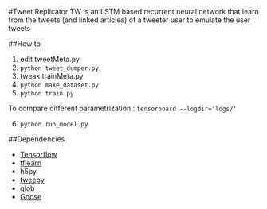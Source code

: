 #Tweet Replicator
TW is an LSTM based recurrent neural network that learn from the tweets (and linked articles) of a tweeter user to emulate the user tweets

##How to 
1. edit tweetMeta.py
2. ```python tweet_dumper.py```
3. tweak trainMeta.py
4. ```python make_dataset.py```
5. ```python train.py ```

To compare different parametrization : ``` tensorboard --logdir='logs/' ```

6. ```python run_model.py```

##Dependencies
*   [Tensorflow](https://www.tensorflow.org/)
*   [tflearn](http://tflearn.org/)
*   h5py
*   [tweepy](https://github.com/tweepy/tweepy)
*   glob
*   [Goose](https://github.com/grangier/python-goose)

